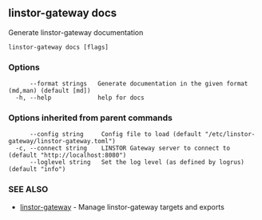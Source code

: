 ## linstor-gateway docs

Generate linstor-gateway documentation

```
linstor-gateway docs [flags]
```

### Options

```
      --format strings   Generate documentation in the given format (md,man) (default [md])
  -h, --help             help for docs
```

### Options inherited from parent commands

```
      --config string     Config file to load (default "/etc/linstor-gateway/linstor-gateway.toml")
  -c, --connect string    LINSTOR Gateway server to connect to (default "http://localhost:8080")
      --loglevel string   Set the log level (as defined by logrus) (default "info")
```

### SEE ALSO

* [linstor-gateway](linstor-gateway.md)	 - Manage linstor-gateway targets and exports

